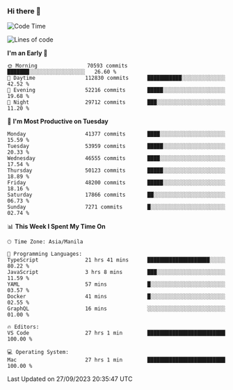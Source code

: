 ### Hi there 👋

<!--START_SECTION:waka-->
![Code Time](http://img.shields.io/badge/Code%20Time-4%2C379%20hrs%2010%20mins-blue)

![Lines of code](https://img.shields.io/badge/From%20Hello%20World%20I%27ve%20Written-104.8%20million%20lines%20of%20code-blue)

**I'm an Early 🐤** 

```text
🌞 Morning                70593 commits       ███████░░░░░░░░░░░░░░░░░░   26.60 % 
🌆 Daytime                112830 commits      ███████████░░░░░░░░░░░░░░   42.52 % 
🌃 Evening                52216 commits       █████░░░░░░░░░░░░░░░░░░░░   19.68 % 
🌙 Night                  29712 commits       ███░░░░░░░░░░░░░░░░░░░░░░   11.20 % 
```
📅 **I'm Most Productive on Tuesday** 

```text
Monday                   41377 commits       ████░░░░░░░░░░░░░░░░░░░░░   15.59 % 
Tuesday                  53959 commits       █████░░░░░░░░░░░░░░░░░░░░   20.33 % 
Wednesday                46555 commits       ████░░░░░░░░░░░░░░░░░░░░░   17.54 % 
Thursday                 50123 commits       █████░░░░░░░░░░░░░░░░░░░░   18.89 % 
Friday                   48200 commits       █████░░░░░░░░░░░░░░░░░░░░   18.16 % 
Saturday                 17866 commits       ██░░░░░░░░░░░░░░░░░░░░░░░   06.73 % 
Sunday                   7271 commits        █░░░░░░░░░░░░░░░░░░░░░░░░   02.74 % 
```


📊 **This Week I Spent My Time On** 

```text
🕑︎ Time Zone: Asia/Manila

💬 Programming Languages: 
TypeScript               21 hrs 41 mins      ████████████████████░░░░░   80.22 % 
JavaScript               3 hrs 8 mins        ███░░░░░░░░░░░░░░░░░░░░░░   11.59 % 
YAML                     57 mins             █░░░░░░░░░░░░░░░░░░░░░░░░   03.57 % 
Docker                   41 mins             █░░░░░░░░░░░░░░░░░░░░░░░░   02.55 % 
GraphQL                  16 mins             ░░░░░░░░░░░░░░░░░░░░░░░░░   01.00 % 

🔥 Editors: 
VS Code                  27 hrs 1 min        █████████████████████████   100.00 % 

💻 Operating System: 
Mac                      27 hrs 1 min        █████████████████████████   100.00 % 
```


 Last Updated on 27/09/2023 20:35:47 UTC
<!--END_SECTION:waka-->


<!--
**rad182/rad182** is a ✨ _special_ ✨ repository because its `README.md` (this file) appears on your GitHub profile.

Here are some ideas to get you started:

- 🔭 I’m currently working on ...
- 🌱 I’m currently learning ...
- 👯 I’m looking to collaborate on ...
- 🤔 I’m looking for help with ...
- 💬 Ask me about ...
- 📫 How to reach me: ...
- 😄 Pronouns: ...
- ⚡ Fun fact: ...
-->
